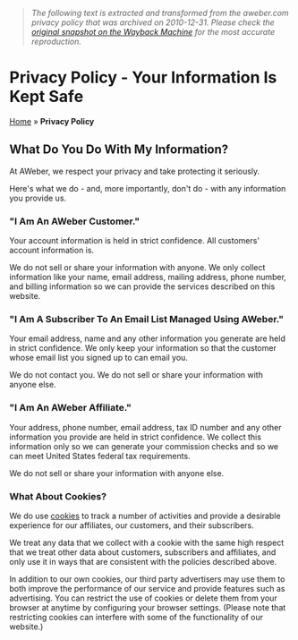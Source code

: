 > *The following text is extracted and transformed from the aweber.com privacy policy that was archived on 2010-12-31. Please check the [original snapshot on the Wayback Machine](https://web.archive.org/web/20101231074221id_/http%3A//www.aweber.com/privacy.htm) for the most accurate reproduction.*

# Privacy Policy - Your Information Is Kept Safe

[Home](https://web.archive.org/) » **Privacy Policy**

  
  


## What Do You Do With My Information?

At AWeber, we respect your privacy and take protecting it seriously.

Here's what we do - and, more importantly, don't do - with any information you provide us.

  


### "I Am An AWeber Customer."

Your account information is held in strict confidence. All customers' account information is.

We do not sell or share your information with anyone. We only collect information like your name, email address, mailing address, phone number, and billing information so we can provide the services described on this website.

  


### "I Am A Subscriber To An Email List Managed Using AWeber."

Your email address, name and any other information you generate are held in strict confidence. We only keep your information so that the customer whose email list you signed up to can email you.

We do not contact you. We do not sell or share your information with anyone else.

  


### "I Am An AWeber Affiliate."

Your address, phone number, email address, tax ID number and any other information you provide are held in strict confidence. We collect this information only so we can generate your commission checks and so we can meet United States federal tax requirements.

We do not sell or share your information with anyone else.

  


### What About Cookies?

We do use [cookies](http://en.wikipedia.org/wiki/HTTP_cookie "HTTP Cookies") to track a number of activities and provide a desirable experience for our affiliates, our customers, and their subscribers.

We treat any data that we collect with a cookie with the same high respect that we treat other data about customers, subscribers and affiliates, and only use it in ways that are consistent with the policies described above.

In addition to our own cookies, our third party advertisers may use them to both improve the performance of our service and provide features such as advertising. You can restrict the use of cookies or delete them from your browser at anytime by configuring your browser settings. (Please note that restricting cookies can interfere with some of the functionality of our website.)

